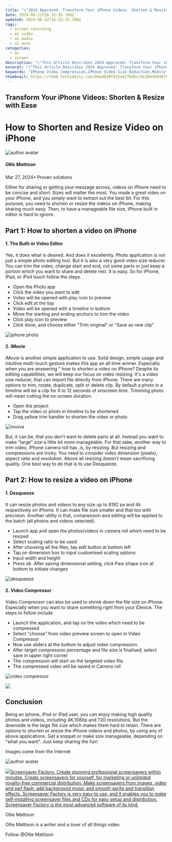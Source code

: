 ```yaml
---
title: "\"2024 Approved  Transform Your iPhone Videos  Shorten & Resize with Ease\""
date: 2024-08-21T16:32:35.788Z
updated: 2024-08-22T16:32:35.788Z
tags: 
  - screen-recording
  - ai video
  - ai audio
  - ai auto
categories: 
  - ai
  - screen
description: "\"This Article Describes 2024 Approved: Transform Your iPhone Videos: Shorten & Resize with Ease\""
excerpt: "\"This Article Describes 2024 Approved: Transform Your iPhone Videos: Shorten & Resize with Ease\""
keywords: "IPhone Video Compression,IPhone Video Size Reduction,Mobile Video Resizing Apps,Quick iPhone Video Editing,Shorten iPhone Videos Easily,IPhone Video Enhancement Tools,Optimize iPhone Media"
thumbnail: https://thmb.techidaily.com/84a4620f422e4279d6cc9c20449448701c42416dfe9f4fbdd744755993fb5c2e.png
---
```


## Transform Your iPhone Videos: Shorten & Resize with Ease

# How to Shorten and Resize Video on iPhone

![author avatar](https://images.wondershare.com/filmora/article-images/ollie-mattison.jpg)

##### Ollie Mattison

 Mar 27, 2024• Proven solutions

 Either for sharing or getting your message across, videos on iPhone need to be concise and short. Sizes will matter the most. You made a great video on your iPhone, and you simply want to extract out the best bit. For this purpose, you need to shorten or resize the videos on iPhone, making sharing much easy. Then, to have a manageable file size, iPhone built in editor is hard to ignore.

## Part 1: How to shorten a video on iPhone

#### 1. The Built-in Video Editor

 Yes, it does what is desired. And does it excellently. Photo application is not just a simple photo editing tool. But it is also a very good video size reducer. You can trim the video, change start and end, cut some parts or just keep a portion which you want to share and delete rest. It is easy. So for iPhone, iPad, or iPod touch follow the steps.

* Open the Photo app
* Click the video you want to edit
* Video will be opened with play icon to preview
* Click edit at the top
* Video will be opened with a timeline in bottom
* Move the starting and ending anchors to trim the video
* Click play icon to preview
* Click done, and choose either "Trim original" or "Save as new clip"

![iphone photo](https://images.wondershare.com/filmora/article-images/iPhone_video_edit_default.jpg)

#### 2. iMovie

 iMovie is another simple application to use. Solid design, simple usage and intuitive multi-touch gesture makes this app an all time winner. Especially when you are answering " how to shorten a video on iPhone? Despite its editing capabilities, we will keep our focus on video resizing. It's a video size reducer, that can import file directly from iPhone. There are many options to trim, rotate, duplicate, split or delete clip. By default a photo in a timeline will be a clip for 6 to 12 seconds of onscreen time. Trimming photo will mean cutting the on-screen duration.

* Open the project
* Tap the video or photo in timeline to be shortened
* Drag yellow trim handler to shorten the video or photo

![imoive](https://images.wondershare.com/filmora/article-images/iMovie-shorten.jpeg)

 But, it can be, that you don't want to delete parts at all. Instead you want to make "large" size a little bit more manageable. For that sake, another way to trim video, iPhone camera roll has ,is, by resizing. But resizing and compressions are tricky. You need to consider video dimension (pixels), aspect ratio and resolution. Above all resizing doesn't mean sacrificing quality. One best way to do that is to use Desqueeze.

## Part 2: How to resize a video on iPhone

#### 1. Desqueeze

 It can resize photos and videos to any size up to 8192 px and 4k respectively on iPhone. It can make file size smaller and that too with precision. Another utility is that, compression and editing will be applied to the batch (all photos and videos selected).

* Launch app and open the photos/videos in camera roll which need to be resized
* Select scaling ratio to be used
* After choosing all the files, tap edit button at bottom left
* Tap on dimension box to input customised scaling options
* Input width and height
* Press ok. After saving dimensional setting, click Paw shape icon at bottom to initiate changes

![desqueeze](https://images.wondershare.com/filmora/article-images/desqueeze.JPG)

#### 2. Video Compressor

 Video Compressor can also be used to shrink down the file size on iPhone. Especially when you want to share something right from your iDevice. The steps to follow include

* Launch the application, and tap on the video which need to be compressed
* Select "choose" from video preview screen to open in Video Compressor
* Now use sliders at the bottom to adjust video compression.
* After target compression percentage and file size is finalised, select save in upper right corner
* The compression will start on the targeted video file.
* The compressed video will be saved in Camera roll

![video compressor](https://images.wondershare.com/filmora/article-images/video-compressor.JPG)

<!-- affiliate ads begin -->
<a href="https://estore.winxdvd.com/order/checkout.php?PRODS=1412049&QTY=1&AFFILIATE=108875&CART=1"><img src="https://www.winxdvd.com/affiliate/new-banner/pt-200x200.jpg" border="0"></a>
<!-- affiliate ads end -->
## Conclusion

 Being an iphone, iPod or iPad user, you can enjoy making high quality photos and videos, including 4K,1080p and 720 resolutions. But the downside is the large file size which makes them hard to retain. There are options to shorten or resize the iPhone videos and photos, by using any of above applications. Get a snippet or make size manageable, depending on "what you want". Just keep sharing the fun!

 Images come from the Internet

![author avatar](https://images.wondershare.com/filmora/article-images/ollie-mattison.jpg)

<!-- affiliate ads begin -->
<a href="https://secure.2checkout.com/order/checkout.php?PRODS=194977&QTY=1&AFFILIATE=108875&CART=1"><img src="https://www.blumentals.net/scrfactory/images/screensaver-software.png" border="0">Screensaver Factory, Create stunning professional screensavers within minutes. Create screensavers for yourself, for marketing or unlimited royalty-free commercial distribution. Make screensavers from images, video and swf flash, add background music and smooth sprite and transition effects. Screensaver Factory is very easy to use, and it enables you to make self-installing screensaver files and CDs for easy setup and distribution. Screensaver Factory is the most advanced software of its kind.</a>
<!-- affiliate ads end -->
Ollie Mattison

Ollie Mattison is a writer and a lover of all things video.

Follow @Ollie Mattison



<ins class="adsbygoogle"
     style="display:block"
     data-ad-format="autorelaxed"
     data-ad-client="ca-pub-7571918770474297"
     data-ad-slot="1223367746"></ins>

<ins class="adsbygoogle"
     style="display:block"
     data-ad-format="autorelaxed"
     data-ad-client="ca-pub-7571918770474297"
     data-ad-slot="1223367746"></ins>



<ins class="adsbygoogle"
     style="display:block"
     data-ad-client="ca-pub-7571918770474297"
     data-ad-slot="8358498916"
     data-ad-format="auto"
     data-full-width-responsive="true"></ins>









